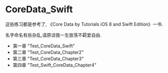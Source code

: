CoreData_Swift
==============

这些练习都是参考了, 《Core Data by Tutorials iOS 8 and Swift Edition》一书.

名字命名有些杂乱,请原谅我一生放荡不羁爱自由.

-	第一章 "Test_CoreData_Swift"
-	第二章 "Test_CoreData_Chapter2"
-	第三章 "Test_CoreData_Chapter3"
-	第四章 "Test_Swift_CoreData_Chapter4"
